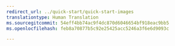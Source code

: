 ```yaml
---
redirect_url: ../quick-start/quick-start-images
translationtype: Human Translation
ms.sourcegitcommit: 54eff4bb74ac9f4dc870d6046654bf918eac9bb5
ms.openlocfilehash: feb8a70877b5c92e25425acc5246a3f6e6d9093c

---
```



<!--HONumber=Jan17_HO3-->


